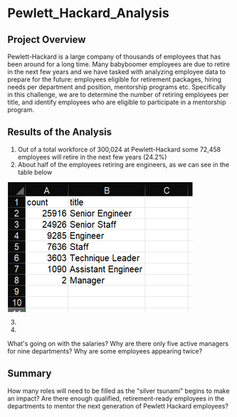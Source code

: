 # Pewlett_Hackard_Analysis

## Project Overview
Pewlett-Hackard is a large company of thousands of employees that has been around for a long time. Many babyboomer employees are due to retire in the next few years and we have tasked with analyzing employee data to prepare for the future: employees eligible for retirement packages, hiring needs per department and position, mentorship programs etc. Specifically in this challenge, we are to determine the number of retiring employees per title, and identify employees who are eligible to participate in a mentorship program.

## Results of the Analysis
1. Out of a total workforce of 300,024 at Pewlett-Hackard some 72,458 employees will retire in the next few years (24.2%)
2. About half of the employees retiring are engineers, as we can see in the table below
<img align='center' src='Retiring_Titles.png' size='150'>

3. 
4.

What's going on with the salaries?
Why are there only five active managers for nine departments?
Why are some employees appearing twice?

## Summary

How many roles will need to be filled as the "silver tsunami" begins to make an impact?
Are there enough qualified, retirement-ready employees in the departments to mentor the next generation of Pewlett Hackard employees?
